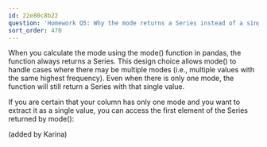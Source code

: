 ```yaml
---
id: 22e80c8b22
question: 'Homework Q5: Why the mode returns a Series instead of a single value?'
sort_order: 470
---
```


When you calculate the mode using the mode() function in pandas, the function always returns a Series. This design choice allows mode() to handle cases where there may be multiple modes (i.e., multiple values with the same highest frequency). Even when there is only one mode, the function will still return a Series with that single value.

If you are certain that your column has only one mode and you want to extract it as a single value, you can access the first element of the Series returned by mode():

(added by Karina)

